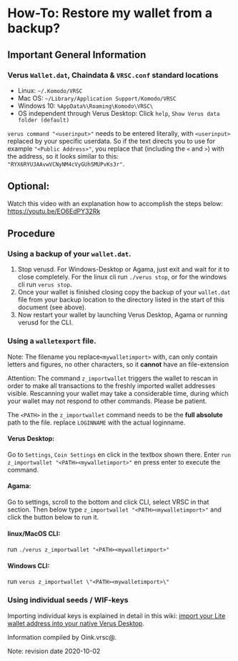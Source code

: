 # How-To: Restore my wallet from a backup?

## Important General Information

### Verus `Wallet.dat`, Chaindata & `VRSC.conf` standard locations
 * Linux:		`~/.Komodo/VRSC`
 * Mac OS: 	`~/Library/Application Support/Komodo/VRSC`
 * Windows 10: 	`%AppData%\Roaming\Komodo\VRSC\`
 * OS independent through Verus Desktop: Click `help`, `Show Verus data folder (default)`

`verus command "<userinput>"` needs to be entered literally, with `<userinput>` replaced by your specific userdata. So if the text directs you to use for example `"<Public Address>"`, you replace that (including the `<` and `>`) with the address,
so it looks similar to this: `"RYX6RYU3AAvwVCNyNM4cVyGUhSMUPvKs3r"`.

## Optional:
Watch this video with an explanation how to accomplish the steps below: https://youtu.be/EO6EdPY32Rk

## Procedure
### Using a backup of your `wallet.dat`.

1. Stop verusd. For Windows-Desktop or Agama, just exit and wait for it to close completely. For the linux cli run `./verus stop`, or for the windows cli run `verus stop`.
2. Once your wallet is finished closing copy the backup of your `wallet.dat` file from your backup location to the directory listed in the start of this document (see above).
3. Now restart your wallet by launching Verus Desktop, Agama or running verusd for the CLI.

### Using a `walletexport` file.

Note: The filename you replace`<mywalletimport>` with, can only contain letters and figures, no other characters, so it **cannot** have an file-extension

Attention: The command `z_importwallet` triggers the wallet to rescan in order to make all transactions to the freshly imported wallet addresses visible.
Rescanning your wallet may take a considerable time, during which your wallet may not respond to other commands. Please be patient.

The `<PATH>` in the `z_importwallet` command needs to be the **full absolute** path to the file. replace `LOGINNAME` with the actual loginname.

#### Verus Desktop:
   Go to `Settings`, `Coin Settings` en click in the textbox shown there.
   Enter `run z_importwallet "<PATH><mywalletimport>"` en press enter to execute the command.
#### Agama:
   Go to settings, scroll to the bottom and click CLI, select VRSC in that section.
   Then below type `z_importwallet "<PATH><mywalletimport>"` and click the button below to run it.
#### linux/MacOS CLI:
   run `./verus z_importwallet "<PATH><mywalletimport>"`
#### Windows CLI:
   run `verus z_importwallet \"<PATH><mywalletimport>\"`

### Using individual seeds / WIF-keys
Importing individual keys is explained in detail in this wiki: [import your Lite wallet address into your native Verus Desktop](#!how-to/how-to_convert-seed-to-wif.md).

Information compiled by Oink.vrsc@.

Note: revision date 2020-10-02

